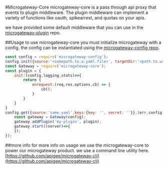 #Microgateway-Core
microgateway-core is a pass through api proxy that events to plugin middleware.  The plugin middleware can implement a variety of functions like oauth, spikearrest, and quotas on your apis.

we have provided some default middleware that you can use in the [microgateway-plugin](https://github.com/apigee/microgateway-plugins) repo.

##Usage
to use microgateway-core you must initialize microgateway with a config.  the config can be instantiated using the [microgateway-config repo](https://github.com/apigee/microgateway-config).

```javascript
const config = require('microgateway-config');
config.init({source:'<somepath.to.a.yaml.file>', targetDir:'<path.to.write.new.config>', targetFile:'<file.name.of.new.config>'});
const Gateway = require('microgateway-core');
const plugin = {
	init:(config,logging,stats)=>{
		return {
			onrequest:(req,res,options,cb) => {
				cb();
			}
		}
	}
}
config.get({source:'same.yaml',keys:{key: '', secret: ''}},(err,config)=>{
	const gateway = Gateway(config);
	gateway.addPlugin('my-plugin', plugin);
	gateway.start((server)=>{
	});
});
```    
##more info
for more info on usage we use the microgateway-core to power our microgateway product. we use a command line utility here.  [https://github.com/apigee/microgateway-cli](https://github.com/apigee/microgateway-cli)
